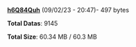 [**h6Q84Quh**](/data/h6Q84Quh.txt) (09/02/23 - 20:47)- 497 bytes

**Total Datas**: 9145

**Total Size**: 60.34 MB / 60.3 MB